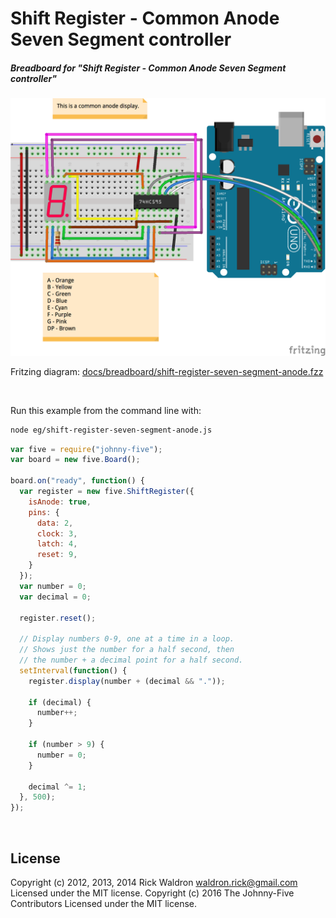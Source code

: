 <!--remove-start-->

# Shift Register - Common Anode Seven Segment controller

<!--remove-end-->






##### Breadboard for "Shift Register - Common Anode Seven Segment controller"



![docs/breadboard/shift-register-seven-segment-anode.png](breadboard/shift-register-seven-segment-anode.png)<br>

Fritzing diagram: [docs/breadboard/shift-register-seven-segment-anode.fzz](breadboard/shift-register-seven-segment-anode.fzz)

&nbsp;




Run this example from the command line with:
```bash
node eg/shift-register-seven-segment-anode.js
```


```javascript
var five = require("johnny-five");
var board = new five.Board();

board.on("ready", function() {
  var register = new five.ShiftRegister({
    isAnode: true,
    pins: {
      data: 2,
      clock: 3,
      latch: 4,
      reset: 9,
    }
  });
  var number = 0;
  var decimal = 0;

  register.reset();

  // Display numbers 0-9, one at a time in a loop.
  // Shows just the number for a half second, then
  // the number + a decimal point for a half second.
  setInterval(function() {
    register.display(number + (decimal && "."));

    if (decimal) {
      number++;
    }

    if (number > 9) {
      number = 0;
    }

    decimal ^= 1;
  }, 500);
});

```








&nbsp;

<!--remove-start-->

## License
Copyright (c) 2012, 2013, 2014 Rick Waldron <waldron.rick@gmail.com>
Licensed under the MIT license.
Copyright (c) 2016 The Johnny-Five Contributors
Licensed under the MIT license.

<!--remove-end-->
